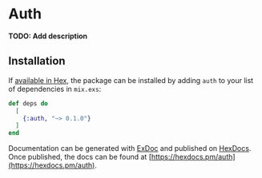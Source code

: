 # Auth

**TODO: Add description**

## Installation

If [available in Hex](https://hex.pm/docs/publish), the package can be installed
by adding `auth` to your list of dependencies in `mix.exs`:

```elixir
def deps do
  [
    {:auth, "~> 0.1.0"}
  ]
end
```

Documentation can be generated with [ExDoc](https://github.com/elixir-lang/ex_doc)
and published on [HexDocs](https://hexdocs.pm). Once published, the docs can
be found at [https://hexdocs.pm/auth](https://hexdocs.pm/auth).

